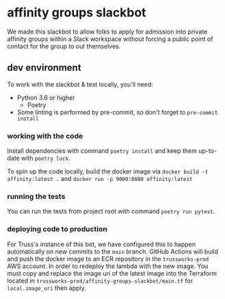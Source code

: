 # affinity groups slackbot

We made this slackbot to allow folks to apply for admission into private affinity groups within a Slack workspace without forcing a public point of contact for the group to out themselves.


## dev environment

To work with the slackbot & test locally, you'll need:

- Python 3.6 or higher
  - Poetry
- Some linting is performed by pre-commit, so don't forget to `pre-commit install`


### working with the code

Install dependencies with command `poetry install` and keep them up-to-date with `poetry lock`.

To spin up the code locally, build the docker image via `docker build -t affinity:latest .` and `docker run -p 9000:8080 affinity:latest`


### running the tests

You can run the tests from project root with command `poetry run pytest`.


### deploying code to production

For Truss's instance of this bot, we have configured this to happen automatically on new commits to the `main` branch.
GitHub Actions will build and push the docker image to an ECR repository in the `trussworks-prod` AWS account.
In order to redeploy the lambda with the new image. You must copy and replace the image uri of the latest image into the Terraform located in `trussworks-prod/affinity-groups-slackbot/main.tf` for `local.image_uri` then apply.